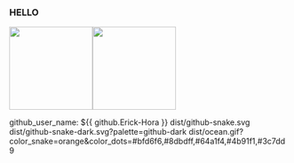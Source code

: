 ### HELLO
<img height="150px" src="https://github-readme-stats.vercel.app/api/top-langs/?username=Erick-hora&layout=compact&langs_count=7&theme=dark"><img height="150pxx" src="https://github-readme-stats.vercel.app/api?username=Erick-hora&show_icons=true&theme=dark"/>



github_user_name: ${{ github.Erick-Hora }}
dist/github-snake.svg
dist/github-snake-dark.svg?palette=github-dark
 dist/ocean.gif?color_snake=orange&color_dots=#bfd6f6,#8dbdff,#64a1f4,#4b91f1,#3c7dd9
